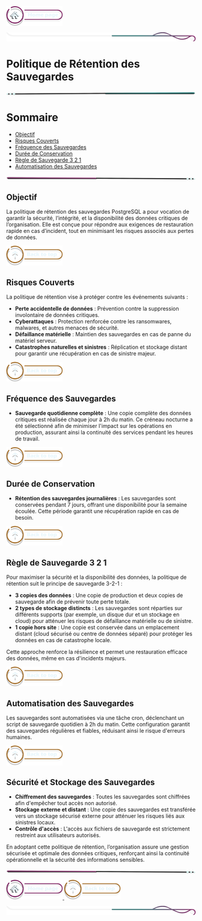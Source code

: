 <a href="/README.md">
  <img src="../assets/button/home_page.png" alt="Home page" style="width: 150px; height: auto;">
  </a>

![border](../assets/line/border_r.png)

# Politique de Rétention des Sauvegardes

![border](../assets/line/line_teal_point_r.png)

# Sommaire

- [Objectif](#objectif)
- [Risques Couverts](#risques-couverts)
- [Fréquence des Sauvegardes](#fréquence-des-sauvegardes)
- [Durée de Conservation](#durée-de-conservation)
- [Règle de Sauvegarde 3 2 1](#règle-de-sauvegarde-3-2-1)
- [Automatisation des Sauvegardes](#automatisation-des-sauvegardes)

![border](../assets/line/line_pink_point_l.png)

## Objectif

La politique de rétention des sauvegardes PostgreSQL a pour vocation de garantir la sécurité, l’intégrité, et la disponibilité des données critiques de l’organisation. Elle est conçue pour répondre aux exigences de restauration rapide en cas d’incident, tout en minimisant les risques associés aux pertes de données.

<a href="#sommaire">
  <img src="../assets/button/back_to_top.png" alt="back to top" style="width: 150px; height: auto;">
</a>

## Risques Couverts

La politique de rétention vise à protéger contre les événements suivants :

- **Perte accidentelle de données** : Prévention contre la suppression involontaire de données critiques.
- **Cyberattaques** : Protection renforcée contre les ransomwares, malwares, et autres menaces de sécurité.
- **Défaillance matérielle** : Maintien des sauvegardes en cas de panne du matériel serveur.
- **Catastrophes naturelles et sinistres** : Réplication et stockage distant pour garantir une récupération en cas de sinistre majeur.

<a href="#sommaire">
  <img src="../assets/button/back_to_top.png" alt="back to top" style="width: 150px; height: auto;">
</a>

## Fréquence des Sauvegardes

- **Sauvegarde quotidienne complète** : Une copie complète des données critiques est réalisée chaque jour à 2h du matin. Ce créneau nocturne a été sélectionné afin de minimiser l'impact sur les opérations en production, assurant ainsi la continuité des services pendant les heures de travail.

<a href="#sommaire">
  <img src="../assets/button/back_to_top.png" alt="back to top" style="width: 150px; height: auto;">
</a>

## Durée de Conservation

- **Rétention des sauvegardes journalières** : Les sauvegardes sont conservées pendant 7 jours, offrant une disponibilité pour la semaine écoulée. Cette période garantit une récupération rapide en cas de besoin.

<a href="#sommaire">
  <img src="../assets/button/back_to_top.png" alt="back to top" style="width: 150px; height: auto;">
</a>

## Règle de Sauvegarde 3 2 1

Pour maximiser la sécurité et la disponibilité des données, la politique de rétention suit le principe de sauvegarde 3-2-1 :

- **3 copies des données** : Une copie de production et deux copies de sauvegarde afin de prévenir toute perte totale.
- **2 types de stockage distincts** : Les sauvegardes sont réparties sur différents supports (par exemple, un disque dur et un stockage en cloud) pour atténuer les risques de défaillance matérielle ou de sinistre.
- **1 copie hors site** : Une copie est conservée dans un emplacement distant (cloud sécurisé ou centre de données séparé) pour protéger les données en cas de catastrophe locale.

Cette approche renforce la résilience et permet une restauration efficace des données, même en cas d'incidents majeurs.

<a href="#sommaire">
  <img src="../assets/button/back_to_top.png" alt="back to top" style="width: 150px; height: auto;">
</a>

## Automatisation des Sauvegardes

Les sauvegardes sont automatisées via une tâche cron, déclenchant un script de sauvegarde quotidien à 2h du matin. Cette configuration garantit des sauvegardes régulières et fiables, réduisant ainsi le risque d'erreurs humaines.

<a href="#sommaire">
  <img src="../assets/button/back_to_top.png" alt="back to top" style="width: 150px; height: auto;">
</a>

## Sécurité et Stockage des Sauvegardes

- **Chiffrement des sauvegardes** : Toutes les sauvegardes sont chiffrées afin d'empêcher tout accès non autorisé.
- **Stockage externe et distant** : Une copie des sauvegardes est transférée vers un stockage sécurisé externe pour atténuer les risques liés aux sinistres locaux.
- **Contrôle d'accès** : L'accès aux fichiers de sauvegarde est strictement restreint aux utilisateurs autorisés.

En adoptant cette politique de rétention, l’organisation assure une gestion sécurisée et optimale des données critiques, renforçant ainsi la continuité opérationnelle et la sécurité des informations sensibles.

![border](../assets/line/line_pink_point_l.png)

<a href="../README.md">
  <img src="../assets/button/home_page.png" alt="Home page" style="width: 150px; height: auto;">
</a>
<a href="#sommaire">
  <img src="../assets/button/back_to_top.png" alt="back to top" style="width: 150px; height: auto;">
</a>

![border](../assets/line/border_r.png)
